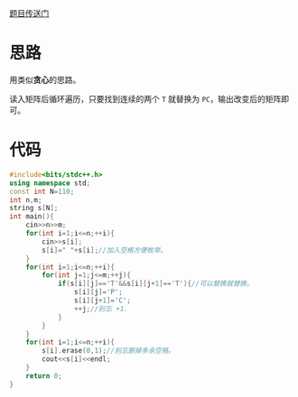 [题目传送门](https://www.luogu.com.cn/problem/AT_abc297_c)

# 思路

用类似**贪心**的思路。

读入矩阵后循环遍历，只要找到连续的两个 ``T`` 就替换为 ``PC``，输出改变后的矩阵即可。

# 代码

```cpp
#include<bits/stdc++.h>
using namespace std;
const int N=110;
int n,m;
string s[N];
int main(){
	cin>>n>>m;
	for(int i=1;i<=n;++i){
		cin>>s[i];
		s[i]=" "+s[i];//加入空格方便枚举。
	}
	for(int i=1;i<=n;++i){
		for(int j=1;j<=m;++j){
			if(s[i][j]=='T'&&s[i][j+1]=='T'){//可以替换就替换。
				s[i][j]='P';
				s[i][j+1]='C';
				++j;//别忘 +1.
			}
		}
	}
	for(int i=1;i<=n;++i){
		s[i].erase(0,1);//别忘删掉多余空格。
		cout<<s[i]<<endl;
	}
	return 0;
}
```